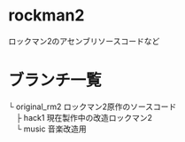 # rockman2
ロックマン2のアセンブリソースコードなど
# ブランチ一覧
└ original_rm2 ロックマン2原作のソースコード<br>
　├ hack1 現在製作中の改造ロックマン2<br>
　└ music 音楽改造用<br>
 
 
